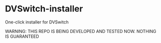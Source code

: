 # DVSwitch-installer
One-click installer for DVSwitch

WARNING: THIS REPO IS BEING DEVELOPED AND TESTED NOW. NOTHING IS GUARANTEED
